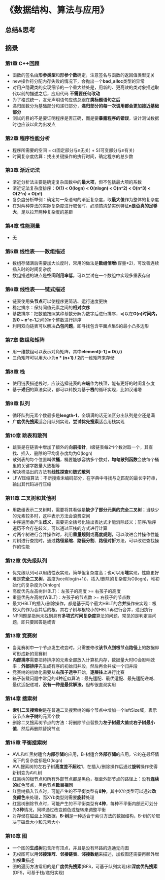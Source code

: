 # 《数据结构、算法与应用》

## 总结&思考

## 摘录

### 第1章 C++回顾

- 函数的签名由**形参类型**和**形参个数**确定，注意签名与函数的返回值类型无关
- new操作符分配内存失败的情况下，会抛出一个**bad_alloc**类型的异常
- 对用户隐藏类的实现细节的一个重大益处是，用新的、更高效的类对象描述取代以前的描述之后，应用代码 **不需要任何改动**
- 为了格式统一，友元声明语句应该总跟在**类标题语句之后**
- 递归函数分为基础部分和递归部分，**递归部分的每一次调用都会更加接近基础部分**
- 测试的目的不是要证明程序是否正确，而是要**暴露程序的错误**，设计测试数据时也应该以此为出发点

### 第2章 程序性能分析

- 程序所需要的空间 = c(固定部分与n无关) + S(可变部分与n有关)
- 时间复杂度估算：找出关键操作的执行时间，确定程序的总步数

### 第3章 渐近记法

- 渐近分析法主要是确定复杂函数中的**最大项**，但不包括最大项的系数
- 渐近记法复杂度排序：**O(1) < O(logn) < O(nlogn) < O(n^2) < O(n^3) < O(2^n) < O(n!)**
- 复杂度分析举例：确定每一条语句的渐近复杂度，取**最大值**作为整体的复杂度
- 在对两种算法的实际复杂度进行取舍时，必须搞清楚实例特征**n是否真的足够大**，足以拉开两种复杂度的差距

### 第4章 性能测量

- 无

### 第5章 线性表——数组描述

- 数组存储满后需要加大长度时，常用的做法是**数组倍增**(容量*2)，可改善连续插入时的时间复杂度 
- 数组描述的缺点是**空间利用率低**，可以尝试在一个数组中实现多重表存储

### 第6章 线性表——链式描述

- 链表使用**头节点**可以使程序更简洁、运行速度更快
- 稳定排序：保持同值元素之间的**相对次序**
- 基数排序：把数值按照某种基数分解为数字后进行排序，可以在**O(n)**时间内，对**0 ~ n^c-1**之间的n个整数进行排序
- 利用双向链表可以解决**凸包问题**，即寻找包含平面点集S的最小凸多边形

### 第7章 数组和矩阵

- 用一维数组可以表示对角矩阵，其中**element[i-1] = D(i,i)**
- 三角矩阵可以用大小为**n * (n+1) / 2**的一维矩阵来存储

### 第8章 栈

- 使用链表描述栈时，应该选择链表的**左端**作为栈顶，能有更好的时间复杂度
- 基于**递归**的算法实现，都可以转换为基于**栈**的循环实现，比如汉诺塔

### 第9章 队列

- 循环队列元素个数最多是**length-1**，全填满的话无法区分出队列是空还是满
- **广度优先搜索**适合用队列实现，**尝试优先搜索**适合用栈实现

### 第10章 跳表和散列

- 跳表是在链表中增加了额外的**向前指针**，i级链表每2^i个数对取一个，其查找、插入、删除的平均复杂度均为O(logn)
- 散列表的每个位置叫做**桶**，桶要能够容纳多个数对，**均匀散列函数**会使每个桶里的关键字数量大致相等
- 解决桶溢出的方法有**线性探查**和**链式散列**
- LFW压缩算法：不断搜索未编码部分，在字典中寻找与之匹配的最长字符串，输出其代码进行压缩

### 第11章 二叉树和其他树

- 用数组表示二叉树时，需要将其看做是**缺少了部分元素的完全二叉树**；当缺少的元素较多时，这种表示方法会浪费空间
- 中序遍历会产生**歧义**，需要完全括号化输出表达式才能消除歧义；前序/后序遍历不会存在歧义，可以通过压栈的方式进行计算
- 对两个树进行合并操作时，利用**重量规则**或**高度规则**，可以改进合并操作性能
- 对树进行查找时，通过**路径紧缩**、**路径分割**、**路径对折**方法，可以改进查找操作的性能

### 第12章 优先级队列

- 优先级队列可以用线性表实现，简单但复杂度高；也可以用**堆**实现，性能更好
- 堆是**完全二叉树**，高度为ceil(log(n+1))，插入/删除的复杂度为O(logn)，堆初始化的复杂度为O(nlogn)
- 高度优先左高树(HBLT)：左孩子的高度 >= 右孩子的高度
- 重量优先左高树(WBLT)：左孩子的节点数 >= 右孩子的节点数
- 最大HBLT的插入/删除操作，都是基于两个最大HBLT的**合并**操作来实现：根较大的作为合并后的根，其右子树与根较小的HBLT再进行合并，递归执行
- NP问题是指尚未找到具有**多项式时间复杂度**算法的问题，常见的是判定类问题，即只要回答是或否

### 第13章 竞赛树

- 当竞赛树中一个节点发生改变时，只需要修改**该节点到根节点路径**上的数据即可形成新的竞赛树
- **内部排序**需要把待排序的元素全部放入计算机内存，数据量大时IO会影响效率；**外部排序**先生成有序的初始归并段，然后再合并成一个归并段
- 竞赛树的初始化需要从**右孩子选手**开始，**逐层往上**进行比赛
- 箱子装载问题中常见的4种近似算法：最先适配、最优适配、最先适配递减、最优适配递减，**没有一种是最优解法**，但却很直观实用

### 第14章 搜索树

- **索引二叉搜索树**是在普通二叉搜索树的每个节点中增加一个leftSize域，表示该节点**左子树**的元素个数
- 删除二叉搜索树节点的方法：将删除节点替换为**左子树最大值**或**右子树最小值**，然后再删除替换节点

### 第15章 平衡搜索树

- AVL和红黑树适合**内部存储**的应用，B-树适合**外部存储**的应用，它的在最坏情况下的复杂度都是O(logn)
- AVL搜索树的左右子树**高度差不超过1**，在插入/删除操作后通过**旋转**操作使得新树变为AVL树
- 红黑树的根节点和所有外部节点都是黑色，根至外部节点的路径上：没有**连续的**红色节点，黑色节点**数目相同**
- 红黑树插入节点时，可能产生的不平衡类型有**8种**，其中XYr类型可以通过**改变颜色**来处理，而XYb类型则需要**旋转**处理
- 红黑树删除节点时，可能产生的不平衡类型有**4种**，每种不平衡内部还可划分为**3种**情况，同样通过改变颜色或旋转来调整平衡
- 对存储在磁盘上的数据，**B-树**是一种适合于索引方法的数据结构，B-树的阶取决于磁盘大小和元素大小

### 第16章 图

- 一个图的**生成树**包含所有顶点，并且是没有环路的连通无向图
- 无权图可以用**邻接矩阵**、**邻接链表**、**邻接数组**来描述，加权图还需要再额外增加**权重**描述
- 图的遍历方法常用的是**广度优先搜索**(BFS，可基于队列实现)和**深度优先搜索**(DFS，可基于栈/递归实现)